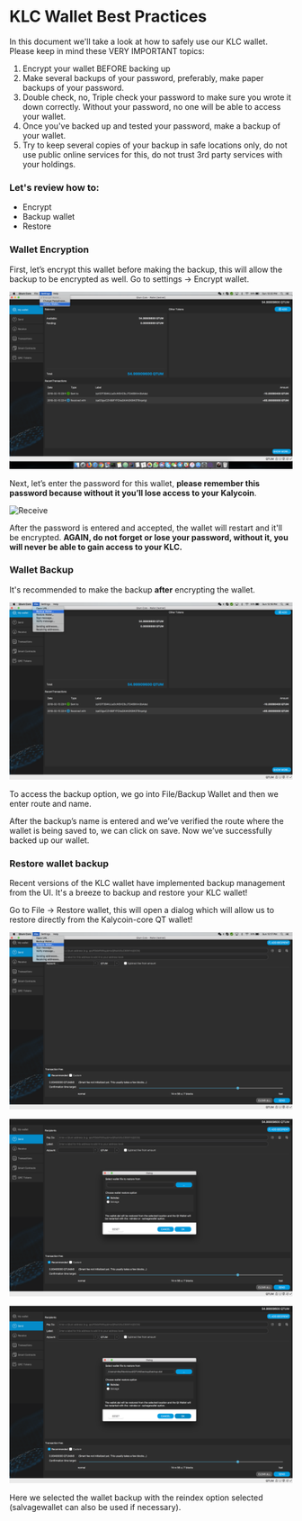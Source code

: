 # KLC Wallet Best Practices

In this document we'll take a look at how to safely use our KLC wallet. Please keep in mind these VERY IMPORTANT topics:

1. Encrypt your wallet BEFORE backing up
2. Make several backups of your password, preferably, make paper backups of your password.
3. Double check, no, Triple check your password to make sure you wrote it down correctly. Without your password, no one will be able to access your wallet.
4. Once you've backed up and tested your password, make a backup of your wallet.
5. Try to keep several copies of your backup in safe locations only, do not use public online services for this, do not trust 3rd party services with your holdings.



### Let's review how to:

* Encrypt
* Backup wallet
* Restore



### Wallet Encryption

First, let’s encrypt this wallet before making the backup, this will allow the backup to be encrypted as well. Go to settings -> Encrypt wallet.

![Receive](687474703a2f2f39322e3232322e36392e38362f696d616765732f77616c6c65742f31312e706e67)

Next, let’s enter the password for this wallet, **please remember this password because without it you’ll lose access to your Kalycoin**.



![Receive](687474703a2f2f39322e3232322e36392e38362f696d616765732f77616c6c65742f31322e706e67)

After the password is entered and accepted, the wallet will restart and it'll be encrypted. **AGAIN, do not forget or lose your password, without it, you will never be able to gain access to your KLC.**

### Wallet Backup

It's recommended to make the backup **after** encrypting the wallet.

![Receive](687474703a2f2f39322e3232322e36392e38362f696d616765732f77616c6c65742f6261636b75702e706e67)

To access the backup option, we go into File/Backup Wallet and then we enter route and name.

After the backup’s name is entered and we’ve verified the route where the wallet is being saved to, we can click on save. Now we’ve successfully backed up our wallet.

### Restore wallet backup

Recent versions of the KLC wallet have implemented backup management from the UI. It's a breeze to backup and restore your KLC wallet!

Go to File -> Restore wallet, this will open a dialog which will allow us to restore directly from the Kalycoin-core QT wallet!

![Receive](687474703a2f2f39322e3232322e36392e38362f696d616765732f77616c6c65742f726573746f72652e706e67)

![Receive](687474703a2f2f39322e3232322e36392e38362f696d616765732f77616c6c65742f726573746f7265322e706e67)

![Receive](687474703a2f2f39322e3232322e36392e38362f696d616765732f77616c6c65742f726573746f7265332e706e67)

Here we selected the wallet backup with the reindex option selected (salvagewallet can also be used if necessary).
